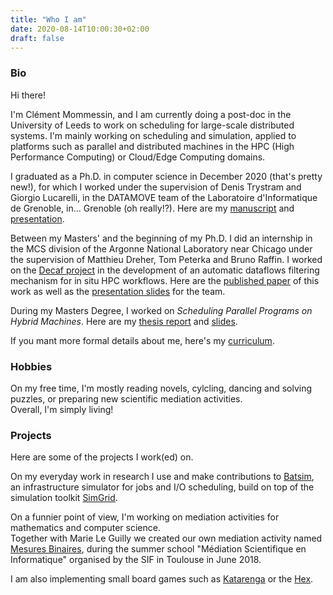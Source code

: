 ```yaml
---
title: "Who I am"
date: 2020-08-14T10:00:30+02:00
draft: false
---
```


### Bio

Hi there!

I'm Clément Mommessin, and I am currently doing a post-doc in the University of Leeds to work on scheduling for large-scale distributed systems.
I'm mainly working on scheduling and simulation, applied to platforms such as parallel and distributed machines in the HPC (High Performance Computing) or Cloud/Edge Computing domains.


I graduated as a Ph.D. in computer science in December 2020 (that's pretty new!), for which I worked under the supervision of Denis Trystram and Giorgio Lucarelli, in the DATAMOVE team of the Laboratoire d'Informatique de Grenoble, in... Grenoble (oh really!?).
Here are my [manuscript](/files/thesis/thesis_mommessin_final.pdf) and [presentation](/files/thesis/soutenance_mommessin.pdf).

Between my Masters' and the beginning of my Ph.D. I did an internship in the MCS division of the Argonne National Laboratory near Chicago under the supervision of Matthieu Dreher, Tom Peterka and Bruno Raffin.
I worked on the [Decaf project](https://bitbucket.org/tpeterka1/decaf/src/master/) in the development of an automatic dataflows filtering mechanism for in situ HPC workflows.
Here are the [published paper](/files/decaf/contract_paper.pdf) of this work as well as the [presentation slides](/files/decaf/presentation.pdf) for the team.

During my Masters Degree, I worked on *Scheduling Parallel Programs on Hybrid Machines*.
Here are my [thesis report](/files/M2/report_M2_mommessin.pdf) and [slides](/files/M2/slides_M2_mommessin.pdf).


If you mant more formal details about me, here's my [curriculum](/files/resume_mommessin_2020.pdf).





### Hobbies

On my free time, I'm mostly reading novels, cylcling, dancing and solving puzzles, or preparing new scientific mediation activities.  
Overall, I'm simply living!





### Projects

Here are some of the projects I work(ed) on.

On my everyday work in research I use and make contributions to [Batsim](https://github.com/oar-team/batsim), an infrastructure simulator for jobs and I/O scheduling, build on top of the simulation toolkit [SimGrid](http://simgrid.gforge.inria.fr/).


On a funnier point of view, I'm working on mediation activities for mathematics and computer science.  
Together with Marie Le Guilly we created our own mediation activity named [Mesures Binaires](https://github.com/Mommessc/Mesures_binaires-binaires), during the summer school "Médiation Scientifique en Informatique" organised by the SIF in Toulouse in June 2018.


I am also implementing small board games such as [Katarenga](https://github.com/Henry38/Katarenga) or the [Hex](https://github.com/Mommessc/Hex).

